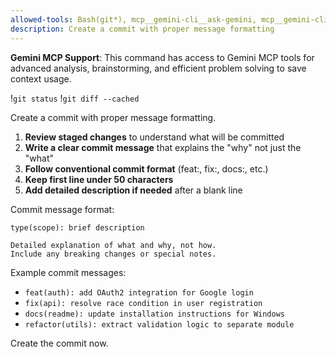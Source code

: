 ```yaml
---
allowed-tools: Bash(git*), mcp__gemini-cli__ask-gemini, mcp__gemini-cli__brainstorm
description: Create a commit with proper message formatting
---
```


**Gemini MCP Support**: This command has access to Gemini MCP tools for advanced analysis, brainstorming, and efficient problem solving to save context usage.

!`git status`
!`git diff --cached`

Create a commit with proper message formatting.

1. **Review staged changes** to understand what will be committed
2. **Write a clear commit message** that explains the "why" not just the "what"
3. **Follow conventional commit format** (feat:, fix:, docs:, etc.)
4. **Keep first line under 50 characters**
5. **Add detailed description if needed** after a blank line

Commit message format:

```
type(scope): brief description

Detailed explanation of what and why, not how.
Include any breaking changes or special notes.
```

Example commit messages:

- `feat(auth): add OAuth2 integration for Google login`
- `fix(api): resolve race condition in user registration`
- `docs(readme): update installation instructions for Windows`
- `refactor(utils): extract validation logic to separate module`

Create the commit now.
